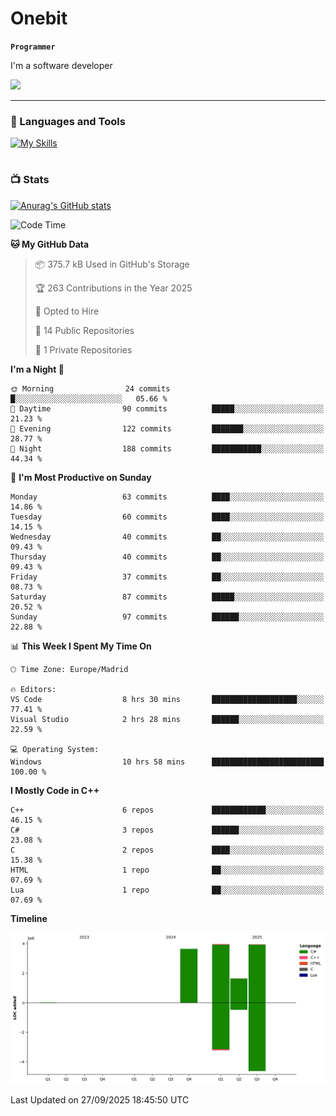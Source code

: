# Onebit

**`Programmer`**

I'm a software developer

   ![](https://komarev.com/ghpvc/?username=onebit5&color=blueviolet)

---

### 🧰 Languages and Tools

[![My Skills](https://skillicons.dev/icons?i=cpp,c,cs,java,lua,unity,git,linux,github,discord,vscode,visualstudio)](https://skillicons.dev)
<br />

#

### 📺 Stats
[![Anurag's GitHub stats](https://github-readme-stats.vercel.app/api?username=onebit5&show_icons=true&theme=radical)](https://github.com/anuraghazra/github-readme-stats)                
<!--START_SECTION:waka-->
![Code Time](http://img.shields.io/badge/Code%20Time-455%20hrs%2030%20mins-blue)

**🐱 My GitHub Data** 

> 📦 375.7 kB Used in GitHub's Storage 
 > 
> 🏆 263 Contributions in the Year 2025
 > 
> 💼 Opted to Hire
 > 
> 📜 14 Public Repositories 
 > 
> 🔑 1 Private Repositories 
 > 
**I'm a Night 🦉** 

```text
🌞 Morning                24 commits          █░░░░░░░░░░░░░░░░░░░░░░░░   05.66 % 
🌆 Daytime                90 commits          █████░░░░░░░░░░░░░░░░░░░░   21.23 % 
🌃 Evening                122 commits         ███████░░░░░░░░░░░░░░░░░░   28.77 % 
🌙 Night                  188 commits         ███████████░░░░░░░░░░░░░░   44.34 % 
```
📅 **I'm Most Productive on Sunday** 

```text
Monday                   63 commits          ████░░░░░░░░░░░░░░░░░░░░░   14.86 % 
Tuesday                  60 commits          ████░░░░░░░░░░░░░░░░░░░░░   14.15 % 
Wednesday                40 commits          ██░░░░░░░░░░░░░░░░░░░░░░░   09.43 % 
Thursday                 40 commits          ██░░░░░░░░░░░░░░░░░░░░░░░   09.43 % 
Friday                   37 commits          ██░░░░░░░░░░░░░░░░░░░░░░░   08.73 % 
Saturday                 87 commits          █████░░░░░░░░░░░░░░░░░░░░   20.52 % 
Sunday                   97 commits          ██████░░░░░░░░░░░░░░░░░░░   22.88 % 
```


📊 **This Week I Spent My Time On** 

```text
🕑︎ Time Zone: Europe/Madrid

🔥 Editors: 
VS Code                  8 hrs 30 mins       ███████████████████░░░░░░   77.41 % 
Visual Studio            2 hrs 28 mins       ██████░░░░░░░░░░░░░░░░░░░   22.59 % 

💻 Operating System: 
Windows                  10 hrs 58 mins      █████████████████████████   100.00 % 
```

**I Mostly Code in C++** 

```text
C++                      6 repos             ████████████░░░░░░░░░░░░░   46.15 % 
C#                       3 repos             ██████░░░░░░░░░░░░░░░░░░░   23.08 % 
C                        2 repos             ████░░░░░░░░░░░░░░░░░░░░░   15.38 % 
HTML                     1 repo              ██░░░░░░░░░░░░░░░░░░░░░░░   07.69 % 
Lua                      1 repo              ██░░░░░░░░░░░░░░░░░░░░░░░   07.69 % 
```



**Timeline**

![Lines of Code chart](https://raw.githubusercontent.com/Onebit5/Onebit5/main/assets/bar_graph.png)


 Last Updated on 27/09/2025 18:45:50 UTC
<!--END_SECTION:waka-->
